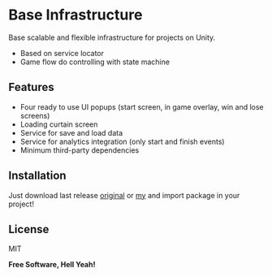 # Base Infrastructure

Base scalable and flexible infrastructure for projects on Unity. 

- Based on service locator
- Game flow do controlling with state machine

## Features

- Four ready to use UI popups (start screen, in game overlay, win and lose screens)
- Loading curtain screen
- Service for save and load data
- Service for analytics integration (only start and finish events) 
- Minimum third-party dependencies

## Installation

Just download last release [original](https://github.com/1ierro1ast/BaseInfrastructure/releases) or [my](https://github.com/sidelamp/BaseInfrastructure/releases) and import package in your project!

## License

MIT

**Free Software, Hell Yeah!**
